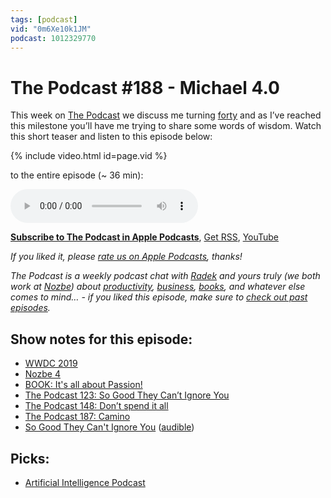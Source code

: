 ```yaml
---
tags: [podcast]
vid: "0m6Xe10k1JM"
podcast: 1012329770
---
```


# The Podcast #188 - Michael 4.0

This week on [The Podcast][p] we discuss me turning [forty](/forty/) and as I’ve reached this milestone you’ll have me trying to share some words of wisdom. Watch this short teaser and listen to this episode below:

{% include video.html id=page.vid %}

<!--More-->

 to the entire episode (~ 36 min):

<audio controls>
<source src="https://files.nozbe.com/podcast/188.mp3" type="audio/mpeg">
</audio>

**[Subscribe to The Podcast in Apple Podcasts][i]**, [Get RSS][rss], [YouTube][y]

*If you liked it, please [rate us on Apple Podcasts][i], thanks!*

*The Podcast is a weekly podcast chat with [Radek][r] and yours truly (we both work at [Nozbe][n]) about [productivity](/productivity), [business](/business), [books](/books), and whatever else comes to mind… - if you liked this episode, make sure to [check out past episodes](/podcast).*

## Show notes for this episode:

  * [WWDC 2019](https://developer.apple.com/wwdc19/)
  * [Nozbe 4](https://nozbe.com/4)
  * [BOOK: It's all about Passion!](https://sliwinski.com/passion/)
  * [The Podcast 123: So Good They Can’t Ignore You](/podcast-123)
  * [The Podcast 148: Don’t spend it all](/podcast-148)
  * [The Podcast 187: Camino](/podcast-187)
  * [So Good They Can't Ignore You](https://www.amazon.com/Good-They-Cant-Ignore-You-ebook/dp/B01KFR64LQ/) ([audible](https://www.audible.com/pd/So-Good-They-Cant-Ignore-You-Audiobook/B01LZ5KC7W))

## Picks:

  * [Artificial Intelligence Podcast](https://lexfridman.com/ai/)

[y]: https://michael.gratis/thepodcastyt
[rss]: https://thepodcast.fm/episodes?format=RSS
[e]: /podcast-188

[p]: /podcast
[n]: https://michael.gratis/nozbe
[r]: https://michael.gratis/radex
[i]: https://michael.gratis/thepodcast
[o]: https://michael.gratis/ipadonly

